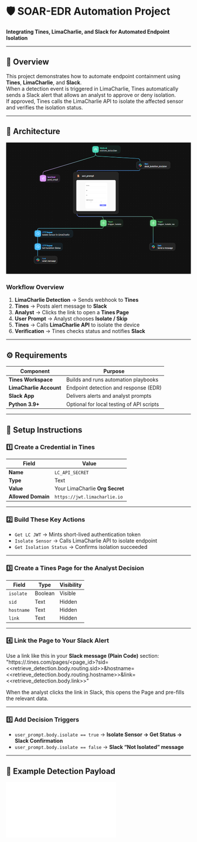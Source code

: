 # 🛡️ SOAR-EDR Automation Project  
**Integrating Tines, LimaCharlie, and Slack for Automated Endpoint Isolation**

---

## 📘 Overview

This project demonstrates how to automate endpoint containment using **Tines**, **LimaCharlie**, and **Slack**.  
When a detection event is triggered in LimaCharlie, Tines automatically sends a Slack alert that allows an analyst to approve or deny isolation.  
If approved, Tines calls the LimaCharlie API to isolate the affected sensor and verifies the isolation status.

---

## 🧩 Architecture

![Workflow Diagram](https://github.com/mervintab/automation-tines-limacharlie-slack-playbook/blob/main/docs/SOAR-EDR%20Playbook-drawio.png)

### **Workflow Overview**
1. **LimaCharlie Detection** → Sends webhook to **Tines**  
2. **Tines** → Posts alert message to **Slack**  
3. **Analyst** → Clicks the link to open a **Tines Page**  
4. **User Prompt** → Analyst chooses **Isolate / Skip**  
5. **Tines** → Calls **LimaCharlie API** to isolate the device  
6. **Verification** → Tines checks status and notifies **Slack**

---

## ⚙️ Requirements

| Component | Purpose |
|------------|----------|
| **Tines Workspace** | Builds and runs automation playbooks |
| **LimaCharlie Account** | Endpoint detection and response (EDR) |
| **Slack App** | Delivers alerts and analyst prompts |
| **Python 3.9+** | Optional for local testing of API scripts |

---

## 🚀 Setup Instructions

### **1️⃣ Create a Credential in Tines**
| Field | Value |
|--------|--------|
| **Name** | `LC_API_SECRET` |
| **Type** | Text |
| **Value** | Your LimaCharlie **Org Secret** |
| **Allowed Domain** | `https://jwt.limacharlie.io` |

---

### **2️⃣ Build These Key Actions**
- `Get LC JWT` → Mints short-lived authentication token  
- `Isolate Sensor` → Calls LimaCharlie API to isolate endpoint  
- `Get Isolation Status` → Confirms isolation succeeded

---

### **3️⃣ Create a Tines Page for the Analyst Decision**
| Field | Type | Visibility |
|--------|------|-------------|
| `isolate` | Boolean | Visible |
| `sid` | Text | Hidden |
| `hostname` | Text | Hidden |
| `link` | Text | Hidden |

---

### **4️⃣ Link the Page to Your Slack Alert**

Use a link like this in your **Slack message (Plain Code)** section:
"https://<tenant>.tines.com/pages/<page_id>?sid=<<retrieve_detection.body.routing.sid>>&hostname=<<retrieve_detection.body.routing.hostname>>&link=<<retrieve_detection.body.link>>"


When the analyst clicks the link in Slack, this opens the Page and pre-fills the relevant data.

---

### **5️⃣ Add Decision Triggers**
- `user_prompt.body.isolate == true` → **Isolate Sensor → Get Status → Slack Confirmation**  
- `user_prompt.body.isolate == false` → **Slack “Not Isolated” message**

---

## 🧠 Example Detection Payload
![Lazagne Detction](config/lazagne_detection.json)


